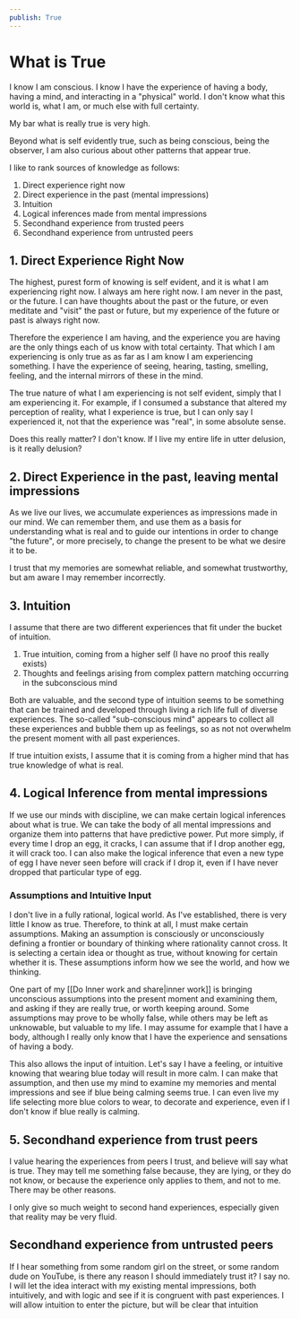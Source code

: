 ```yaml
---
publish: True
---
```


# What is True

I know I am conscious. I know I have the experience of having a body, having a mind, and interacting in a "physical" world.  I don't know what this world is, what I am, or much else with full certainty.

My bar what is really true is very high. 

Beyond what is self evidently true, such as being conscious, being the observer, I am also curious about other patterns that appear true.

I like to rank sources of knowledge as follows:
 
1. Direct experience right now
2. Direct experience in the past (mental impressions)
3. Intuition
4. Logical inferences made from mental impressions
5. Secondhand experience from trusted peers
6. Secondhand experience from untrusted peers

## 1. Direct Experience Right Now
The highest, purest form of knowing is self evident, and it is what I am experiencing right now. I always am here right now. I am never in the past, or the future. I can have thoughts about the past or the future, or even meditate and "visit" the past or future, but my experience of the future or past is always right now.

Therefore the experience I am having, and the experience you are having are the only things each of us know with total certainty. That which I am experiencing is only true as as far as I am know I am experiencing something. I have the experience of seeing, hearing, tasting, smelling, feeling, and the internal mirrors of these in the mind.  

The true nature of what I am experiencing is not self evident, simply that I am experiencing it. For example, if I consumed a substance that altered my perception of reality, what I experience is true, but I can only say I experienced it, not that the experience was "real", in some absolute sense. 

Does this really matter? I don't know. If I live my entire life in utter delusion,  is it really delusion? 

## 2. Direct Experience in the past, leaving mental impressions

As we live our lives, we accumulate experiences as impressions made in our mind. We can remember them, and use them as a basis for understanding what is real and to guide our intentions in order to change "the future", or more precisely, to change the present to be what we desire it to be. 

I trust that my memories are somewhat reliable, and somewhat trustworthy, but am aware I may remember incorrectly. 

## 3. Intuition
I assume that there are two different experiences that fit under the bucket of intuition.
1. True intuition, coming from a higher self (I have no proof this really exists)
2. Thoughts and feelings arising from complex pattern matching occurring in the subconscious mind

Both are valuable, and the second type of intuition seems to be something that can be trained and developed through living a rich life full of diverse experiences. The so-called "sub-conscious mind" appears to collect all these experiences and bubble them up as feelings, so as not not overwhelm the present moment with all past experiences. 

If true intuition exists, I assume that it is coming from a higher mind that has true knowledge of what is real. 

## 4.  Logical Inference from mental impressions
If we use our minds with discipline, we can make certain logical inferences about what is true. We can take the body of all mental impressions and organize them into patterns that have predictive power. Put more simply, if every time I drop an egg, it cracks, I can assume that if I drop another egg, it will crack too. I can also make the logical inference that even a new type of egg I have never seen before will crack if I drop it, even if I have never dropped that particular type of egg. 

### Assumptions and Intuitive Input
I don't live in a fully rational, logical world. As I've established, there is very little I know as true.  Therefore, to think at all, I must make certain assumptions. Making an assumption is consciously or unconsciously defining a frontier or boundary of thinking where rationality cannot cross. It is selecting a certain idea or thought as true, without knowing for certain whether it is. These assumptions inform how we see the world, and how we thinking. 

One part of my [[Do Inner work and share|inner work]] is bringing unconscious assumptions into the present moment and examining them, and asking if they are really true, or worth keeping around. Some assumptions may prove to be wholly false, while others may be left as unknowable, but valuable to my life. I may assume for example that I have a body, although I really only know that I have the experience and sensations of having a body. 

This also allows the input of intuition. Let's say I have a feeling, or intuitive knowing that wearing blue today will result in more calm. I can make that assumption, and then use my mind to examine my memories and mental impressions and see if blue being calming seems true. I can even live my life selecting more blue colors to wear, to decorate and experience, even if I don't know if blue really is calming. 

## 5. Secondhand experience from trust peers
I value hearing the experiences from peers I trust, and believe will say what is true. They may tell me something false because, they are lying, or they do not know, or because the experience only applies to them, and not to me. There may be other reasons. 

I only give so much weight to second hand experiences, especially given that reality may be very fluid. 


## Secondhand experience from untrusted peers
If I hear something from some random girl on the street, or some random dude on YouTube, is there any reason I should immediately trust it? I say no. I will let the idea interact with my existing mental impressions, both intuitively, and with logic and see if it is congruent with past experiences. I will allow intuition to enter the picture, but will be clear that intuition 



